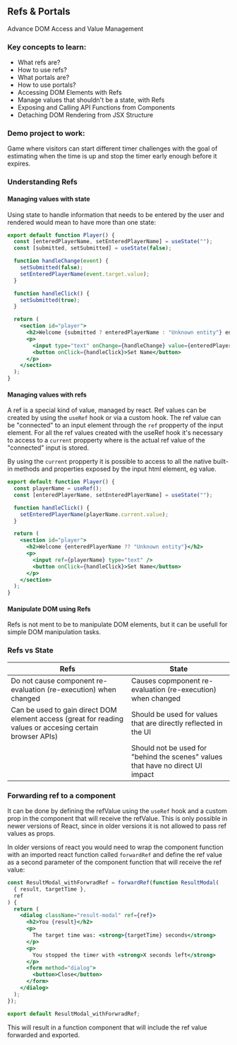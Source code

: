 ## Refs & Portals

Advance DOM Access and Value Management

### Key concepts to learn:

- What refs are?
- How to use refs?
- What portals are?
- How to use portals?
- Accessing DOM Elements with Refs
- Manage values that shouldn't be a state, with Refs
- Exposing and Calling API Functions from Components
- Detaching DOM Rendering from JSX Structure

### Demo project to work:

Game where visitors can start different timer challenges with the goal of estimating when the time is up and stop the timer
early enough before it expires.

### Understanding Refs

#### Managing values with state

Using state to handle information that needs to be entered by the user and rendered would mean to have more than one state:

```jsx
export default function Player() {
  const [enteredPlayerName, setEnteredPlayerName] = useState("");
  const [submitted, setSubmitted] = useState(false);

  function handleChange(event) {
    setSubmitted(false);
    setEnteredPlayerName(event.target.value);
  }

  function handleClick() {
    setSubmitted(true);
  }

  return (
    <section id="player">
      <h2>Welcome {submitted ? enteredPlayerName : "Unknown entity"} entity</h2>
      <p>
        <input type="text" onChange={handleChange} value={enteredPlayerName} />
        <button onClick={handleClick}>Set Name</button>
      </p>
    </section>
  );
}
```

#### Managing values with refs

A ref is a special kind of value, managed by react. Ref values can be created by using the `useRef` hook or via a custom hook. The ref value can be "connected" to an input element through the `ref` propperty of the input element. For all the ref values created with the useRef hook it's necessary to access to a `current` propperty where is the actual ref value of the "connected" input is stored.

By using the `current` propperty it is possible to access to all the native built-in methods and properties exposed by the input html element, eg value.

```jsx
export default function Player() {
  const playerName = useRef();
  const [enteredPlayerName, setEnteredPlayerName] = useState("");

  function handleClick() {
    setEnteredPlayerName(playerName.current.value);
  }

  return (
    <section id="player">
      <h2>Welcome {enteredPlayerName ?? "Unknown entity"}</h2>
      <p>
        <input ref={playerName} type="text" />
        <button onClick={handleClick}>Set Name</button>
      </p>
    </section>
  );
}
```

#### Manipulate DOM using Refs

Refs is not ment to be to manipulate DOM elements, but it can be usefull for simple DOM manipulation tasks.

### Refs vs State

| Refs                                                                                                      | State                                                                           |
| --------------------------------------------------------------------------------------------------------- | ------------------------------------------------------------------------------- |
| Do not cause component re-evaluation (re-execution) when changed                                          | Causes copmponent re-evaluation (re-execution) when changed                     |
| Can be used to gain direct DOM element access (great for reading values or accesing certain browser APIs) | Should be used for values that are directly reflected in the UI                 |
|                                                                                                           | Should not be used for "behind the scenes" values that have no direct UI impact |

### Forwarding ref to a component

It can be done by defining the refValue using the `useRef` hook and a custom prop in the component that will receive the refValue. This is only possible in newer versions of React, since in older versions it is not allowed to pass ref values as props.

In older versions of react you would need to wrap the component function with an imported react function called `forwardRef` and define the ref value as a second parameter of the component function that will receive the ref value:

```jsx
const ResultModal_withForwradRef = forwardRef(function ResultModal(
  { result, targetTime },
  ref
) {
  return (
    <dialog className="result-modal" ref={ref}>
      <h2>You {result}</h2>
      <p>
        The target time was: <strong>{targetTime} seconds</strong>
      </p>
      <p>
        You stopped the timer with <strong>X seconds left</strong>
      </p>
      <form method="dialog">
        <button>Close</button>
      </form>
    </dialog>
  );
});

export default ResultModal_withForwradRef;
```

This will result in a function component that will include the ref value forwarded and exported.
